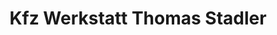 ---
title: "Kfz Werkstatt Thomas Stadler"
url: /karlsbad/kfz-werkstatt-thomas-stadler/
shop: Autowerkstatt
---